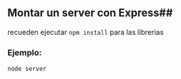 ## Montar un server con Express##

recueden ejecutar ``` npm install ``` para las librerias


### Ejemplo:
```
node server